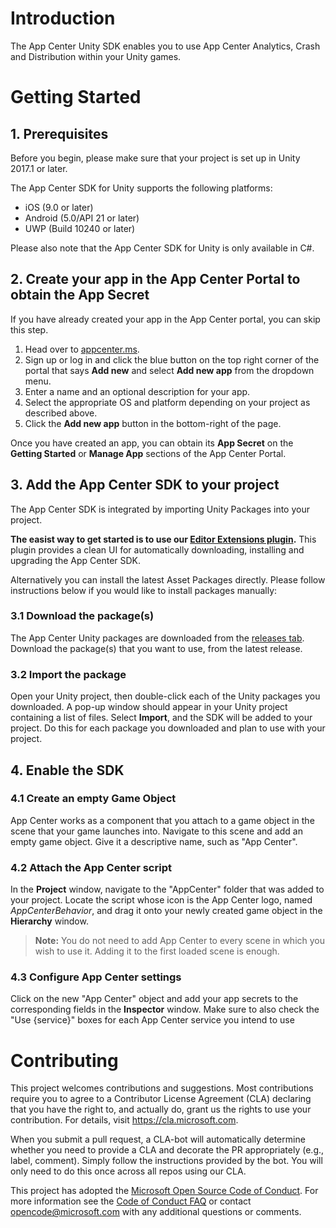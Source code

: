 
# Introduction
The App Center Unity SDK enables you to use App Center Analytics, Crash and Distribution within your Unity games. 

# Getting Started

## 1. Prerequisites

Before you begin, please make sure that your project is set up in Unity 2017.1 or later.

The App Center SDK for Unity supports the following platforms:

* iOS (9.0 or later)
* Android (5.0/API 21 or later)
* UWP (Build 10240 or later)

Please also note that the App Center SDK for Unity is only available in C#.

## 2. Create your app in the App Center Portal to obtain the App Secret

If you have already created your app in the App Center portal, you can skip this step.

1. Head over to [appcenter.ms](https://appcenter.ms).
2. Sign up or log in and click the blue button on the top right corner of the portal that says **Add new** and select **Add new app** from the dropdown menu.
3. Enter a name and an optional description for your app.
4. Select the appropriate OS and platform depending on your project as described above.
5. Click the **Add new app** button in the bottom-right of the page.

Once you have created an app, you can obtain its **App Secret** on the **Getting Started** or **Manage App** sections of the App Center Portal.

## 3. Add the App Center SDK to your project

The App Center SDK is integrated by importing Unity Packages into your project.

__The easist way to get started is to use our [Editor Extensions plugin](https://github.com/Microsoft/AppCenter-SDK-Unity-Extension).__ This plugin provides a clean UI for automatically downloading, installing and upgrading the App Center SDK.

Alternatively you can install the latest Asset Packages directly. Please follow instructions below if you would like to install packages manually:

### 3.1 Download the package(s)

The App Center Unity packages are downloaded from the [releases tab](https://github.com/Microsoft/AppCenter-SDK-Unity/releases). Download the package(s) that you want to use, from the latest release.

### 3.2 Import the package

Open your Unity project, then double-click each of the Unity packages you downloaded. A pop-up window should appear in your Unity project containing a list of files. Select **Import**, and the SDK will be added to your project. Do this for each package you downloaded and plan to use with your project.

## 4. Enable the SDK

### 4.1 Create an empty Game Object

App Center works as a component that you attach to a game object in the scene that your game launches into. Navigate to this scene and add an empty game object. Give it a descriptive name, such as "App Center".

### 4.2 Attach the App Center script

In the **Project** window, navigate to the "AppCenter" folder that was added to your project. Locate the script whose icon is the App Center logo, named *AppCenterBehavior*, and drag it onto your newly created game object in the **Hierarchy** window.

> **Note:** You do not need to add App Center to every scene in which you wish to use it. Adding it to the first loaded scene is enough.

### 4.3 Configure App Center settings

Click on the new "App Center" object and add your app secrets to the corresponding fields in the **Inspector** window. Make sure to also check the "Use {service}" boxes for each App Center service you intend to use

# Contributing

This project welcomes contributions and suggestions.  Most contributions require you to agree to a
Contributor License Agreement (CLA) declaring that you have the right to, and actually do, grant us
the rights to use your contribution. For details, visit https://cla.microsoft.com.

When you submit a pull request, a CLA-bot will automatically determine whether you need to provide
a CLA and decorate the PR appropriately (e.g., label, comment). Simply follow the instructions
provided by the bot. You will only need to do this once across all repos using our CLA.

This project has adopted the [Microsoft Open Source Code of Conduct](https://opensource.microsoft.com/codeofconduct/).
For more information see the [Code of Conduct FAQ](https://opensource.microsoft.com/codeofconduct/faq/) or
contact [opencode@microsoft.com](mailto:opencode@microsoft.com) with any additional questions or comments.
